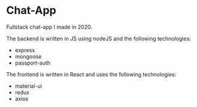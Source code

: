 # Chat-App

Fullstack chat-app I made in 2020.

The backend is written in JS using nodeJS and the following technologies:

- express
- mongoose
- passport-auth

The frontend is written in React and uses the following technologies:

- material-ui
- redux
- axios
